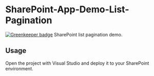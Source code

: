 # SharePoint-App-Demo-List-Pagination

[![Greenkeeper badge](https://badges.greenkeeper.io/Frederick-S/SharePoint-App-Demo-List-Pagination.svg)](https://greenkeeper.io/)
SharePoint list pagination demo.

## Usage
Open the project with Visual Studio and deploy it to your SharePoint environment.

